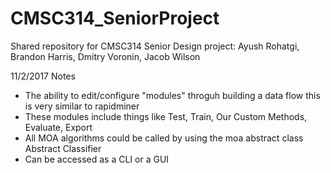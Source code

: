 # CMSC314_SeniorProject
Shared repository for CMSC314 Senior Design project: Ayush Rohatgi, Brandon Harris, Dmitry Voronin, Jacob Wilson

11/2/2017 Notes
  - The ability to edit/configure "modules" throguh building a data flow this is very similar to rapidminer
  - These modules include things like Test, Train, Our Custom Methods, Evaluate, Export
  - All MOA algorithms could be called by using the moa abstract class Abstract Classifier
  - Can be accessed as a CLI or a GUI
